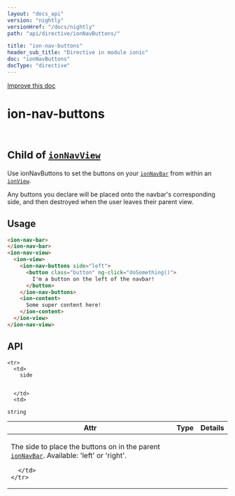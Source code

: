 ```yaml
---
layout: "docs_api"
version: "nightly"
versionHref: "/docs/nightly"
path: "api/directive/ionNavButtons/"

title: "ion-nav-buttons"
header_sub_title: "Directive in module ionic"
doc: "ionNavButtons"
docType: "directive"
---
```


<div class="improve-docs">
  <a href='http://github.com/driftyco/ionic/edit/master/js/angular/directive/navButtons.js#L1'>
    Improve this doc
  </a>
</div>




<h1 class="api-title">

  ion-nav-buttons


<br />
<small>
  Child of <a href="/docs/nightly/api/directive/ionNavView/"><code>ionNavView</code></a>
</small>


</h1>





Use ionNavButtons to set the buttons on your <a href="/docs/nightly/api/directive/ionNavBar/"><code>ionNavBar</code></a>
from within an <a href="/docs/nightly/api/directive/ionView/"><code>ionView</code></a>.

Any buttons you declare will be placed onto the navbar's corresponding side,
and then destroyed when the user leaves their parent view.








  
<h2 id="usage">Usage</h2>
  
```html
<ion-nav-bar>
</ion-nav-bar>
<ion-nav-view>
  <ion-view>
    <ion-nav-buttons side="left">
      <button class="button" ng-click="doSomething()">
        I'm a button on the left of the navbar!
      </button>
    </ion-nav-buttons>
    <ion-content>
      Some super content here!
    </ion-content>
  </ion-view>
</ion-nav-view>
```
  
  
<h2 id="api" style="clear:both;">API</h2>

<table class="table" style="margin:0;">
  <thead>
    <tr>
      <th>Attr</th>
      <th>Type</th>
      <th>Details</th>
    </tr>
  </thead>
  <tbody>
    
    <tr>
      <td>
        side
        
        
      </td>
      <td>
        
  <code>string</code>
      </td>
      <td>
        <p>The side to place the buttons on in the parent
<a href="/docs/nightly/api/directive/ionNavBar/"><code>ionNavBar</code></a>. Available: &#39;left&#39; or &#39;right&#39;.</p>

        
      </td>
    </tr>
    
  </tbody>
</table>

  

  





